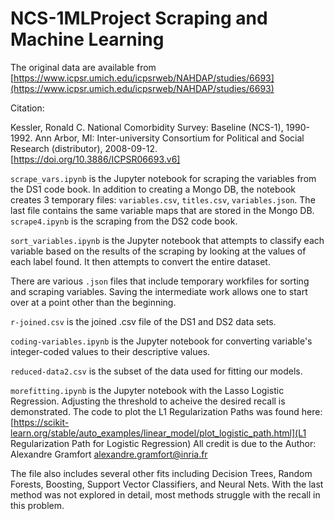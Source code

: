 # NCS-1MLProject Scraping and Machine Learning

The original data are available from [https://www.icpsr.umich.edu/icpsrweb/NAHDAP/studies/6693](https://www.icpsr.umich.edu/icpsrweb/NAHDAP/studies/6693)

Citation:

Kessler, Ronald C. National Comorbidity Survey: Baseline (NCS-1), 1990-1992. Ann Arbor, MI: Inter-university Consortium for Political and Social Research (distributor), 2008-09-12. [https://doi.org/10.3886/ICPSR06693.v6]

`scrape_vars.ipynb` is the Jupyter notebook for scraping the variables from the DS1 code book.  In addition to creating a Mongo DB, 
the notebook creates 3 temporary files: `variables.csv`, `titles.csv`, `variables.json`.  The last file contains the same variable
maps that are stored in the Mongo DB.  `scrape4.ipynb` is the scraping from the DS2 code book.

`sort_variables.ipynb` is the Jupyter notebook that attempts to classify each variable based on the results of the scraping by looking
at the values of each label found.  It then attempts to convert the entire dataset.

There are various `.json` files that include temporary workfiles for sorting and scraping variables.  Saving the intermediate work allows
one to start over at a point other than the beginning.

`r-joined.csv` is the joined .csv file of the DS1 and DS2 data sets.

`coding-variables.ipynb` is the Jupyter notebook for converting variable's integer-coded values to their
descriptive values.

`reduced-data2.csv` is the subset of the data used for fitting our models.

`morefitting.ipynb` is the Jupyter notebook with the Lasso Logistic Regression.  Adjusting the threshold to 
acheive the desired recall is demonstrated.  The code to plot the L1 Regularization Paths was found here:
[https://scikit-learn.org/stable/auto_examples/linear_model/plot_logistic_path.html](L1 Regularization Path for Logistic Regression)
All credit is due to the Author: Alexandre Gramfort <alexandre.gramfort@inria.fr>

The file also includes several other fits including Decision Trees, Random Forests, Boosting, Support Vector Classifiers, and Neural Nets.  With the last method was not explored in detail, most methods struggle with the recall in this problem.


